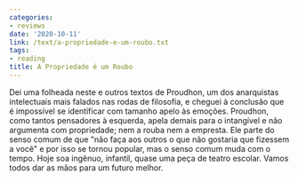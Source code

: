 ```yaml
---
categories:
- reviews
date: '2020-10-11'
link: /text/a-propriedade-e-um-roubo.txt
tags:
- reading
title: A Propriedade é um Roubo
---
```


Dei uma folheada neste e outros textos de Proudhon, um dos anarquistas intelectuais mais falados nas rodas de filosofia, e cheguei à conclusão que é impossível se identificar com tamanho apelo às emoções. Proudhon, como tantos pensadores à esquerda, apela demais para o intangível e não argumenta com propriedade; nem a rouba nem a empresta. Ele parte do senso comum de que "não faça aos outros o que não gostaria que fizessem a você" e por isso se tornou popular, mas o senso comum muda com o tempo. Hoje soa ingênuo, infantil, quase uma peça de teatro escolar. Vamos todos dar as mãos para um futuro melhor.